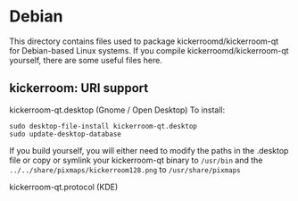 
Debian
====================
This directory contains files used to package kickerroomd/kickerroom-qt
for Debian-based Linux systems. If you compile kickerroomd/kickerroom-qt yourself, there are some useful files here.

## kickerroom: URI support ##


kickerroom-qt.desktop  (Gnome / Open Desktop)
To install:

	sudo desktop-file-install kickerroom-qt.desktop
	sudo update-desktop-database

If you build yourself, you will either need to modify the paths in
the .desktop file or copy or symlink your kickerroom-qt binary to `/usr/bin`
and the `../../share/pixmaps/kickerroom128.png` to `/usr/share/pixmaps`

kickerroom-qt.protocol (KDE)

